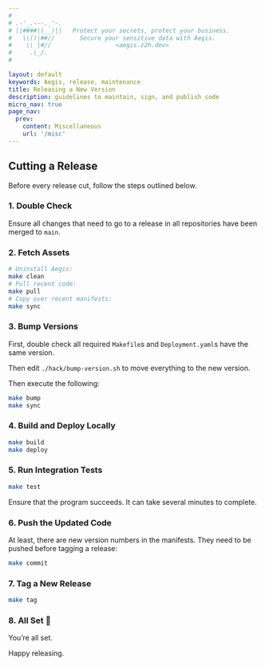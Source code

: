 ```yaml
---
#
# .-'_.---._'-.
# ||####|(__)||   Protect your secrets, protect your business.
#   \\()|##//       Secure your sensitive data with Aegis.
#    \\ |#//                  <aegis.z2h.dev>
#     .\_/.
#

layout: default
keywords: Aegis, release, maintenance
title: Releasing a New Version
description: guidelines to maintain, sign, and publish code
micro_nav: true
page_nav:
  prev:
    content: Miscellaneous
    url: '/misc'
---
```


## Cutting a Release

Before every release cut, follow the steps outlined below.

### 1. Double Check

Ensure all changes that need to go to a release in all 
repositories have been merged to `main`.

### 2. Fetch Assets

```bash 
# Uninstall Aegis:
make clean
# Pull recent code:
make pull 
# Copy over recent manifests:
make sync
```

### 3. Bump Versions

First, double check all required `Makefile`s and `Deployment.yaml`s have
the same version.

Then edit `./hack/bump-version.sh` to move everything to the new version.

Then execute the following:

```bash 
make bump
make sync
```

### 4. Build and Deploy Locally

```bash 
make build
make deploy
```

### 5. Run Integration Tests

```bash 
make test
```

Ensure that the program succeeds.
It can take several minutes to complete.

### 6. Push the Updated Code

At least, there are new version numbers in the manifests.
They need to be pushed before tagging a release:

```bash
make commit
```

### 7. Tag a New Release

```bash
make tag
```

### 8. All Set 🎉

You’re all set.

Happy releasing.